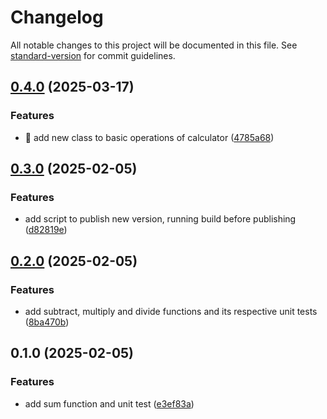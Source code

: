 # Changelog

All notable changes to this project will be documented in this file. See [standard-version](https://github.com/conventional-changelog/standard-version) for commit guidelines.

## [0.4.0](https://github-personal.com/jotafierro/j-utils/compare/v0.3.0...v0.4.0) (2025-03-17)


### Features

* 🎸 add new class to basic operations of calculator ([4785a68](https://github-personal.com/jotafierro/j-utils/commit/4785a684d0dc7fa461b3a479f8c1eef075bc4232))

## [0.3.0](https://github-personal.com/jotafierro/j-utils/compare/v0.2.0...v0.3.0) (2025-02-05)


### Features

* add script to publish new version, running build before publishing ([d82819e](https://github-personal.com/jotafierro/j-utils/commit/d82819e4083c42ac9fb204e4d0ef33e5a1790a34))

## [0.2.0](https://github-personal.com/jotafierro/j-utils/compare/v0.1.0...v0.2.0) (2025-02-05)


### Features

* add subtract, multiply and divide functions and its respective unit tests ([8ba470b](https://github-personal.com/jotafierro/j-utils/commit/8ba470b241d38ad65eb0bc70466feb3ff4983043))

## 0.1.0 (2025-02-05)


### Features

* add sum function and unit test ([e3ef83a](https://github-personal.com/jotafierro/j-utils/commit/e3ef83a9ac997807a49e4b64299d2a454659d7e1))
